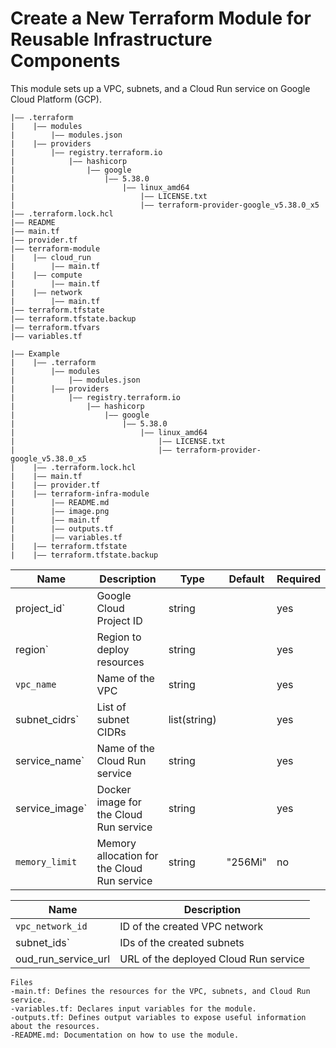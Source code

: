 # Create a New Terraform Module for Reusable Infrastructure Components

This module sets up a VPC, subnets, and a Cloud Run service on Google Cloud Platform (GCP).

```
|—— .terraform
|    |—— modules
|        |—— modules.json
|    |—— providers
|        |—— registry.terraform.io
|            |—— hashicorp
|                |—— google
|                    |—— 5.38.0
|                        |—— linux_amd64
|                            |—— LICENSE.txt
|                            |—— terraform-provider-google_v5.38.0_x5
|—— .terraform.lock.hcl
|—— README
|—— main.tf
|—— provider.tf
|—— terraform-module
|    |—— cloud_run
|        |—— main.tf
|    |—— compute
|        |—— main.tf
|    |—— network
|        |—— main.tf
|—— terraform.tfstate
|—— terraform.tfstate.backup
|—— terraform.tfvars
|—— variables.tf
```





```
|—— Example
|    |—— .terraform
|        |—— modules
|            |—— modules.json
|        |—— providers
|            |—— registry.terraform.io
|                |—— hashicorp
|                    |—— google
|                        |—— 5.38.0
|                            |—— linux_amd64
|                                |—— LICENSE.txt
|                                |—— terraform-provider-google_v5.38.0_x5
|    |—— .terraform.lock.hcl
|    |—— main.tf
|    |—— provider.tf
|    |—— terraform-infra-module
|        |—— README.md
|        |—— image.png
|        |—— main.tf
|        |—— outputs.tf
|        |—— variables.tf
|    |—— terraform.tfstate
|    |—— terraform.tfstate.backup
```
| Name           | Description                                 | Type         | Default | Required |
|----------------|---------------------------------------------|--------------|---------|----------|
| project_id`    | Google Cloud Project ID                     | string       |         | yes      |
| region`        | Region to deploy resources                  | string       |         | yes      |
| `vpc_name`     | Name of the VPC                             | string       |         | yes      |
| subnet_cidrs`  | List of subnet CIDRs                        | list(string) |         | yes      |
| service_name`  | Name of the Cloud Run service               | string       |         | yes      |
| service_image` | Docker image for the Cloud Run service      | string       |         | yes      |
| `memory_limit` | Memory allocation for the Cloud Run service | string       | "256Mi" | no       |

| Name                | Description                           |
|---------------------|---------------------------------------|
| `vpc_network_id`    | ID of the created VPC network         |
| subnet_ids`         | IDs of the created subnets            |
| oud_run_service_url | URL of the deployed Cloud Run service |

```
Files
-main.tf: Defines the resources for the VPC, subnets, and Cloud Run service.
-variables.tf: Declares input variables for the module.
-outputs.tf: Defines output variables to expose useful information about the resources.
-README.md: Documentation on how to use the module.
```


